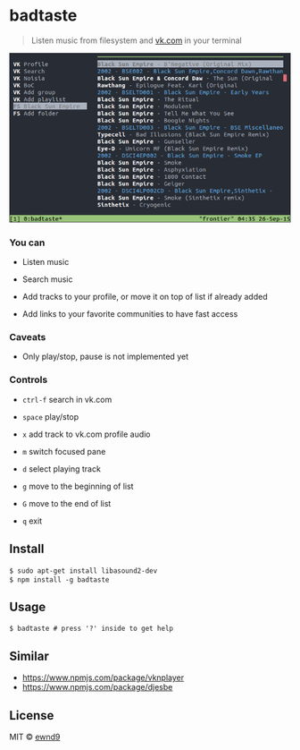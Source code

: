 # badtaste

> Listen music from filesystem and [vk.com](http://vk.com/) in your terminal

![Demonstration](/media/screenshot.png?raw=true)

### You can

- Listen music

- Search music

- Add tracks to your profile, or move it on top of list if already added

- Add links to your favorite communities to have fast access

### Caveats

- Only play/stop, pause is not implemented yet

### Controls

- `ctrl-f` search in vk.com
- `space` play/stop
- `x` add track to vk.com profile audio
- `m` switch focused pane

- `d` select playing track
- `g` move to the beginning of list
- `G` move to the end of list

- `q` exit

## Install

```
$ sudo apt-get install libasound2-dev
$ npm install -g badtaste
```

## Usage

```
$ badtaste # press '?' inside to get help
```

## Similar

- https://www.npmjs.com/package/vknplayer
- https://www.npmjs.com/package/djesbe

## License

MIT © [ewnd9](http://ewnd9.com)
